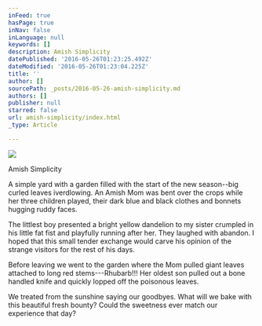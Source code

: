 ```yaml
---
inFeed: true
hasPage: true
inNav: false
inLanguage: null
keywords: []
description: Amish Simplicity
datePublished: '2016-05-26T01:23:25.492Z'
dateModified: '2016-05-26T01:23:04.225Z'
title: ''
author: []
sourcePath: _posts/2016-05-26-amish-simplicity.md
authors: []
publisher: null
starred: false
url: amish-simplicity/index.html
_type: Article

---
```

![](https://the-grid-user-content.s3-us-west-2.amazonaws.com/3f3e4ec1-aa9c-4b61-b7eb-e8a9023d15cb.jpg)

Amish Simplicity

A simple yard with a garden filled with the start of the new season--big curled leaves iverdlowing. An Amish Mom was bent over the crops while her three children played, their dark blue and black clothes and bonnets hugging ruddy faces.

The littlest boy presented a bright yellow dandelion to my sister crumpled in his little fat fist and playfully running after her. They laughed with abandon. I hoped that this small tender exchange would carve his opinion of the strange visitors for the rest of his days.

Before leaving we went to the garden where the Mom pulled giant leaves attached to long red stems---Rhubarb!!! Her oldest son pulled out a bone handled knife and quickly lopped off the poisonous leaves.

We treated from the sunshine saying our goodbyes. What will we bake with this beautiful fresh bounty? Could the sweetness ever match our experience that day?